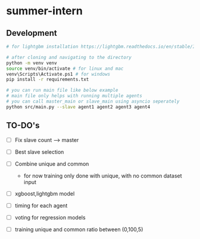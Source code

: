 # summer-intern
## Development

``` bash
# for lightgbm installation https://lightgbm.readthedocs.io/en/stable/Installation-Guide.html#visual-studio-or-vs-build-tools

# after cloning and navigating to the directory
python -m venv venv
source venv/bin/activate # for linux and mac
venv\Scripts\Activate.ps1 # for windows
pip install -r requirements.txt

# you can run main file like below example
# main file only helps with running multiple agents
# you can call master_main or slave_main using asyncio seperately
python src/main.py --slave agent1 agent2 agent3 agent4

```

## TO-DO's
- [ ] Fix slave count --> master
- [ ] Best slave selection
- [ ] Combine unique and common
    - for now training only done with unique, with no common dataset input 
- [ ] xgboost,lightgbm model
- [ ] timing for each agent
- [ ] voting for regression models
- [ ] training unique and common ratio between (0,100,5) 

